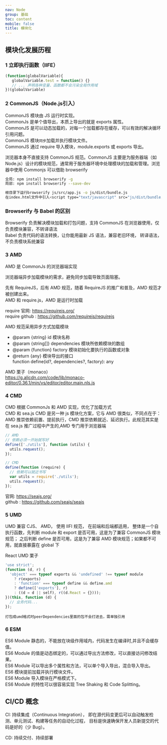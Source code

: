 ```yaml
---
nav: Node
group: 基础
toc: content
mobile: false
title: 模块化
---
```


## 模块化发展历程

### 1 立即执行函数（IIFE）
```js
(function(globalVariable){
   globalVariable.test = function() {}
   // ... 声明各种变量、函数都不会污染全局作用域
})(globalVariable)
```
### 2 CommonJS（Node.js引入）
CommonJS 模块由 JS 运行时实现。<br/>
CommonJs 是单个值导出，本质上导出的就是 exports 属性。<br/>
CommonJS 是可以动态加载的，对每一个加载都存在缓存，可以有效的解决循环引用问题。<br/>
CommonJS 模块`同步`加载并执行模块文件。<br/>
CommonJS 通过 require 导入模块，module.exports 或 exports 导出。

浏览器本身不直接支持 CommonJS 规范。CommonJS 主要是为服务器端（如 Node.js）设计的模块规范，通常用于服务器环境中处理模块的加载和管理。浏览器中使用 Commonjs 可以借助 browserify

```bash
全局: npm install browserify -g
局部: npm install browserify --save-dev

根目录下运行browserify js/src/app.js -o js/dist/bundle.js
在index.html文件中引入<script type="text/javascript" src="js/dist/bundle.js"></script>

```


###  Browserify	与 Babel 的区别  
Browserify 负责解决模块加载和打包问题，支持 CommonJS 在浏览器使用，仅负责模块兼容，不转译语法    
Babel 负责代码的语法转换，让你能用最新 JS 语法，兼容老旧环境， 转译语法，不负责模块系统兼容


### 3 AMD  
AMD 是 CommonJs 的浏览器端实现

浏览器端异步加载模块的需求，避免同步加载导致页面阻塞。

先有 RequireJS，后有 AMD 规范，随着 RequireJS 的推广和普及，AMD 规范才被创建出来。  
AMD 和 require.js，AMD 是运行时加载

require 官网: https://requirejs.org/  
require github : https://github.com/requirejs/requirejs

AMD 规范采用异步方式加载模块<br/>

- @param {string} id 模块名称
- @param {string[]} dependencies 模块所依赖模块的数组
- @param {function} factory 模块初始化要执行的函数或对象
- @return {any} 模块导出的接口  
  function define(id?, dependencies?, factory): any

AMD 栗子（monaco）  
https://g.alicdn.com/code/lib/monaco-editor/0.36.1/min/vs/editor/editor.main.nls.js
### 4 CMD  
CMD 根据 CommonJs 和 AMD 实现，优化了加载方式  
CMD 和 sea.js CMD 是另一种 js 模块化方案，它与 AMD 很类似，不同点在于：AMD 推崇依赖前置、提前执行，CMD 推崇依赖就近、延迟执行。此规范其实是在 sea.js 推广过程中产生的,AMD 专门用于浏览器端<br/>

```js
// AMD
// 依赖必须一开始就写好
define(['./utils'], function (utils) {
  utils.request();
});

// CMD
define(function (require) {
  // 依赖可以就近书写
  var utils = require('./utils');
  utils.request();
});
```

官网: https://seajs.org/  
github : https://github.com/seajs/seajs  
### 5 UMD  
UMD 兼容 CJS、 AMD， 使用 IIFI 规范， 在前端和后端都适用，
整体是一个自执行函数，先判断 module 和 export 是否可用，这是为了兼容 CommonJS 模块规范；
之后判断 define 是否可用，这是为了兼容 AMD 模块规范；如果都不可用，就直接暴露在 global 下

React UMD 栗子
```js
'use strict';
(function (d, r) {
  'object' === typeof exports && 'undefined' !== typeof module
    ? r(exports)
    : 'function' === typeof define && define.amd
    ? define(['exports'], r)
    : ((d = d || self), r((d.React = {})));
})(this, function (d) {
  // 业务代码...
});
```
`打包成umd格式时peerDependencies里面的包不会打进去，需单独引用`
### 6 ESM
ES6 Module 静态的，不能放在块级作用域内，代码发生在编译时,并且不会缓存值。<br/>
ES6 Module 的值是动态绑定的，可以通过导出方法修改，可以直接访问修改结果。<br/>
ES6 Module 可以导出多个属性和方法，可以单个导入导出，混合导入导出。<br/>
ES6 模块提前加载并执行模块文件。<br/>
ES6 Module 导入模块在严格模式下。<br/>
ES6 Module 的特性可以很容易实现 Tree Shaking 和 Code Splitting。<br/>

## CI/CD 概念

CI: 持续集成（Continuous Integration）， 即在源代码变更后可以自动触发检测、单元测试、构建等任务的自动化过程，
目标是快速确保开发人员新提交的代码是好的（少 Bug）。

CD: 持续交付、持续部署
